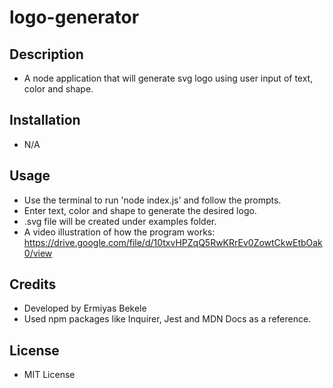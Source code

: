 # logo-generator
## Description
- A node application that will generate svg logo using user input of text, color and shape.

## Installation
- N/A

## Usage
- Use the terminal to run 'node index.js' and follow the prompts.
- Enter text, color and shape to generate the desired logo.
- .svg file will be created under examples folder.
- A video illustration of how the program works: https://drive.google.com/file/d/10txvHPZqQ5RwKRrEv0ZowtCkwEtbOak0/view

## Credits
- Developed by Ermiyas Bekele
- Used npm packages like Inquirer, Jest and MDN Docs as a reference.

## License
- MIT License
